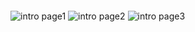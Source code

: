 #  

# &nbsp;&nbsp;&nbsp;&nbsp;&nbsp;&nbsp;&nbsp;&nbsp;&nbsp;&nbsp;
![intro page1](https://github.com/Seungyeup/Project-StockPlatform/blob/master/imgs/%EA%B0%9C%EB%B0%9C%ED%99%98%EA%B2%BD2.png?raw=true)
![intro page2](https://github.com/Seungyeup/Project-StockPlatform/blob/master/imgs/%EC%A0%84%EA%B0%9C%EB%8F%84%201.png?raw=true)
![intro page3](https://github.com/Seungyeup/Project-StockPlatform/blob/master/imgs/%EA%B0%9C%EB%B0%9C%ED%99%98%EA%B2%BD3.png?raw=true)
